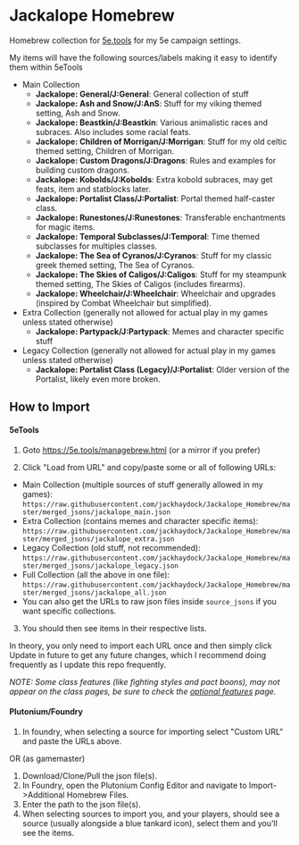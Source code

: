 # Jackalope Homebrew
Homebrew collection for [5e.tools](https://5e.tools) for my 5e campaign settings.

My items will have the following sources/labels making it easy to identify them within 5eTools
- Main Collection
  - __**Jackalope: General/J:General**__: General collection of stuff
  - **Jackalope: Ash and Snow/J:AnS**: Stuff for my viking themed setting, Ash and Snow.
  - **Jackalope: Beastkin/J:Beastkin**: Various animalistic races and subraces. Also includes some racial feats.
  - **Jackalope: Children of Morrigan/J:Morrigan**: Stuff for my old celtic themed setting, Children of Morrigan.
  - **Jackalope: Custom Dragons/J:Dragons**: Rules and examples for building custom dragons.
  - **Jackalope: Kobolds/J:Kobolds**: Extra kobold subraces, may get feats, item and statblocks later.
  - **Jackalope: Portalist Class/J:Portalist**: Portal themed half-caster class.
  - **Jackalope: Runestones/J:Runestones**: Transferable enchantments for magic items.
  - **Jackalope: Temporal Subclasses/J:Temporal**: Time themed subclasses for multiples classes.
  - **Jackalope: The Sea of Cyranos/J:Cyranos**: Stuff for my classic greek themed setting, The Sea of Cyranos.
  - **Jackalope: The Skies of Caligos/J:Caligos**: Stuff for my steampunk themed setting, The Skies of Caligos (includes firearms).
  - **Jackalope: Wheelchair/J:Wheelchair**: Wheelchair and upgrades (inspired by Combat Wheelchair but simplified).
- Extra Collection (generally not allowed for actual play in my games unless stated otherwise)
  - **Jackalope: Partypack/J:Partypack**: Memes and character specific stuff 
- Legacy Collection (generally not allowed for actual play in my games unless stated otherwise)
  - **Jackalope: Portalist Class (Legacy)/J:Portalist**: Older version of the Portalist, likely even more broken.

## How to Import

#### 5eTools
1. Goto https://5e.tools/managebrew.html (or a mirror if you prefer)

2. Click "Load from URL" and copy/paste some or all of following URLs:
 - Main Collection (multiple sources of stuff generally allowed in my games): `https://raw.githubusercontent.com/jackhaydock/Jackalope_Homebrew/master/merged_jsons/jackalope_main.json`
 - Extra Collection (contains memes and character specific items): `https://raw.githubusercontent.com/jackhaydock/Jackalope_Homebrew/master/merged_jsons/jackalope_extra.json`
 - Legacy Collection (old stuff, not recommended): `https://raw.githubusercontent.com/jackhaydock/Jackalope_Homebrew/master/merged_jsons/jackalope_legacy.json`
 - Full Collection (all the above in one file): `https://raw.githubusercontent.com/jackhaydock/Jackalope_Homebrew/master/merged_jsons/jackalope_all.json`
 - You can also get the URLs to raw json files inside `source_jsons` if you want specific collections.
3. You should then see items in their respective lists.

In theory, you only need to import each URL once and then simply click Update in future to get any future changes, which I recommend doing frequently as I update this repo frequently.

*NOTE: Some class features (like fighting styles and pact boons), may not appear on the class pages, be sure to check the [optional features](https://5e.tools/optionalfeatures.html) page.*

#### Plutonium/Foundry
1. In foundry, when selecting a source for importing select "Custom URL" and paste the URLs above.

OR (as gamemaster)

1. Download/Clone/Pull the json file(s).
2. In Foundry, open the Plutonium Config Editor and navigate to Import->Additional Homebrew Files.
3. Enter the path to the json file(s).
4. When selecting sources to import you, and your players, should see a source (usually alongside a blue tankard icon), select them and you'll see the items.
